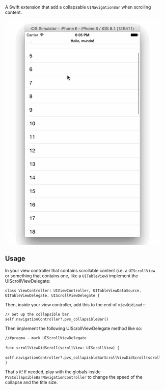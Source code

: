 A Swift extension that add a collapsable `UINavigationBar` when scrolling content.

![alt tag](demo.gif)

## Usage

In your view controller that contains scrollable content (i.e. a `UIScrollView` or something that contains one, like a `UITableView`) implement the UIScrollViewDelegate:

```
class ViewController: UIViewController, UITableViewDataSource, UITableViewDelegate, UIScrollViewDelegate {
```

Then, inside your view controller, add this to the end of `viewDidLoad:`:

```
// Set up the collapsible bar.
self.navigationController?.pvs_collapsibleBar()
```

Then implement the following UIScrollViewDelegate method like so:

```
//#pragma - mark UIScrollViewDelegate

func scrollViewDidScroll(scrollView: UIScrollView) {
    self.navigationController?.pvs_collapisbleBarScrollViewDidScroll(scrollView)
}
```

That's it!
If needed, play with the globals inside `PVSCollapsibleBarNavigationController` to change the speed of the collapse and the title size.
